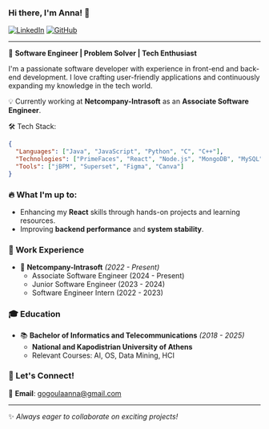 ### Hi there, I'm Anna! 👋

[![LinkedIn](https://img.shields.io/badge/LinkedIn-Profile-blue?style=flat-square&logo=linkedin)](https://www.linkedin.com/in/anna-gogoula-5496a3209/)
[![GitHub](https://img.shields.io/badge/GitHub-Profile-black?style=flat-square&logo=github)](https://github.com/annegog)

---

🚀 **Software Engineer | Problem Solver | Tech Enthusiast**

I'm a passionate software developer with experience in front-end and back-end development. I love crafting user-friendly applications and continuously expanding my knowledge in the tech world. 

💡 Currently working at **Netcompany-Intrasoft** as an **Associate Software Engineer**.

🛠️ Tech Stack:

```json
{
  "Languages": ["Java", "JavaScript", "Python", "C", "C++"],
  "Technologies": ["PrimeFaces", "React", "Node.js", "MongoDB", "MySQL", "Maven"],
  "Tools": ["jBPM", "Superset", "Figma", "Canva"]
}
```

### 🔥 What I'm up to:
- Enhancing my **React** skills through hands-on projects and learning resources.
- Improving **backend performance** and **system stability**.

### 📜 Work Experience
- 🏢 **Netcompany-Intrasoft** *(2022 - Present)*  
  - Associate Software Engineer (2024 - Present)
  - Junior Software Engineer (2023 - 2024)
  - Software Engineer Intern (2022 - 2023)

### 🎓 Education
- 📚 **Bachelor of Informatics and Telecommunications** *(2018 - 2025)*
  - **National and Kapodistrian University of Athens**
  - Relevant Courses: AI, OS, Data Mining, HCI

### 🎯 Let's Connect!
📩 **Email**: [gogoulaanna@gmail.com](mailto:gogoulaanna@gmail.com)  

---

✨ _Always eager to collaborate on exciting projects!_
